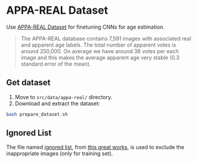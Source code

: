 # APPA-REAL Dataset

Use [APPA-REAL Dataset](http://chalearnlap.cvc.uab.es/dataset/26/description/) for finetuning CNNs for age estimation.

> The APPA-REAL database contains 7,591 images with associated real and apparent age labels. The total number of apparent votes is around 250,000. On average we have around 38 votes per each image and this makes the average apparent age very stable (0.3 standard error of the mean).

## Get dataset

1. Move to `src/data/appa-real/` directory.
2. Download and extract the dataset: 

```bash
bash prepare_dataset.sh
```


## Ignored List
The file named [ignored list](ignore_list.txt), from [this great works](https://github.com/yu4u/age-gender-estimation/tree/master/appa-real), is used to exclude the inappropriate images (only for training set).


